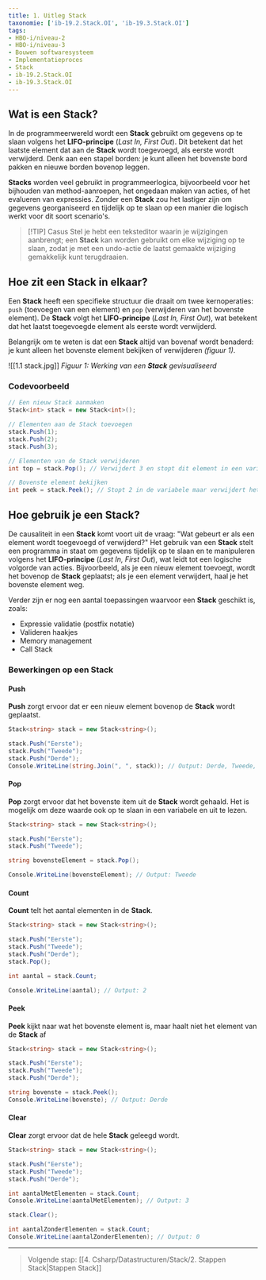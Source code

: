 ```yaml
---
title: 1. Uitleg Stack
taxonomie: ['ib-19.2.Stack.OI', 'ib-19.3.Stack.OI']
tags:
- HBO-i/niveau-2
- HBO-i/niveau-3
- Bouwen softwaresysteem
- Implementatieproces
- Stack
- ib-19.2.Stack.OI
- ib-19.3.Stack.OI
---
```


## Wat is een Stack?
In de programmeerwereld wordt een **Stack** gebruikt om gegevens op te slaan volgens het **LIFO-principe** (_Last In, First Out_). Dit betekent dat het laatste element dat aan de **Stack** wordt toegevoegd, als eerste wordt verwijderd. Denk aan een stapel borden: je kunt alleen het bovenste bord pakken en nieuwe borden bovenop leggen.

**Stacks** worden veel gebruikt in programmeerlogica, bijvoorbeeld voor het bijhouden van method-aanroepen, het ongedaan maken van acties, of het evalueren van expressies. Zonder een **Stack** zou het lastiger zijn om gegevens georganiseerd en tijdelijk op te slaan op een manier die logisch werkt voor dit soort scenario's.

> [!TIP] Casus
> Stel je hebt een teksteditor waarin je wijzigingen aanbrengt; een **Stack** kan worden gebruikt om elke wijziging op te slaan, zodat je met een undo-actie de laatst gemaakte wijziging gemakkelijk kunt terugdraaien.

## Hoe zit een Stack in elkaar?
Een **Stack** heeft een specifieke structuur die draait om twee kernoperaties: `push` (toevoegen van een element) en `pop` (verwijderen van het bovenste element). De **Stack** volgt het **LIFO-principe** (_Last In, First Out_), wat betekent dat het laatst toegevoegde element als eerste wordt verwijderd.

Belangrijk om te weten is dat een **Stack** altijd van bovenaf wordt benaderd: je kunt alleen het bovenste element bekijken of verwijderen *(figuur 1)*. 

![[1.1 stack.jpg]]
*Figuur 1: Werking van een **Stack** gevisualiseerd*

### Codevoorbeeld
```csharp
// Een nieuw Stack aanmaken
Stack<int> stack = new Stack<int>();

// Elementen aan de Stack toevoegen
stack.Push(1);
stack.Push(2);
stack.Push(3);

// Elementen van de Stack verwijderen
int top = stack.Pop(); // Verwijdert 3 en stopt dit element in een variabele

// Bovenste element bekijken
int peek = stack.Peek(); // Stopt 2 in de variabele maar verwijdert het niet
```

## Hoe gebruik je een Stack?
De causaliteit in een **Stack** komt voort uit de vraag: "Wat gebeurt er als een element wordt toegevoegd of verwijderd?" Het gebruik van een **Stack** stelt een programma in staat om gegevens tijdelijk op te slaan en te manipuleren volgens het **LIFO-principe** (_Last In, First Out_), wat leidt tot een logische volgorde van acties. Bijvoorbeeld, als je een nieuw element toevoegt, wordt het bovenop de **Stack** geplaatst; als je een element verwijdert, haal je het bovenste element weg.

Verder zijn er nog een aantal toepassingen waarvoor een **Stack** geschikt is, zoals:
- Expressie validatie (postfix notatie)
- Valideren haakjes
- Memory management
- Call Stack

### Bewerkingen op een Stack

#### Push 
**Push** zorgt ervoor dat er een nieuw element bovenop de **Stack** wordt geplaatst.
```csharp
Stack<string> stack = new Stack<string>();

stack.Push("Eerste");
stack.Push("Tweede");
stack.Push("Derde");
Console.WriteLine(string.Join(", ", stack)); // Output: Derde, Tweede, Eerste
```

#### Pop
**Pop** zorgt ervoor dat het bovenste item uit de **Stack** wordt gehaald. Het is mogelijk om deze waarde ook op te slaan in een variabele en uit te lezen.
```csharp
Stack<string> stack = new Stack<string>();

stack.Push("Eerste");
stack.Push("Tweede");

string bovensteElement = stack.Pop();

Console.WriteLine(bovensteElement); // Output: Tweede
```

#### Count
**Count** telt het aantal elementen in de **Stack**.
```csharp
Stack<string> stack = new Stack<string>();

stack.Push("Eerste");
stack.Push("Tweede");
stack.Push("Derde");
stack.Pop();

int aantal = stack.Count;

Console.WriteLine(aantal); // Output: 2
```

#### Peek 
**Peek** kijkt naar wat het bovenste element is, maar haalt niet het element van de **Stack** af
```csharp
Stack<string> stack = new Stack<string>();

stack.Push("Eerste");
stack.Push("Tweede");
stack.Push("Derde");

string bovenste = stack.Peek();
Console.WriteLine(bovenste); // Output: Derde
```

#### Clear
**Clear** zorgt ervoor dat de hele **Stack** geleegd wordt.
```csharp
Stack<string> stack = new Stack<string>();

stack.Push("Eerste");
stack.Push("Tweede");
stack.Push("Derde");

int aantalMetElementen = stack.Count;
Console.WriteLine(aantalMetElementen); // Output: 3

stack.Clear();

int aantalZonderElementen = stack.Count;
Console.WriteLine(aantalZonderElementen); // Output: 0
```

---

> Volgende stap: [[4. Csharp/Datastructuren/Stack/2. Stappen Stack|Stappen Stack]]
